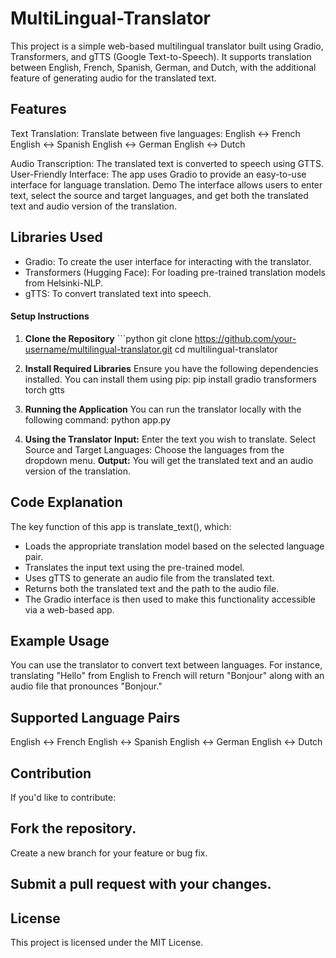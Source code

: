 # MultiLingual-Translator
This project is a simple web-based multilingual translator built using Gradio, Transformers, and gTTS (Google Text-to-Speech). It supports translation between English, French, Spanish, German, and Dutch, with the additional feature of generating audio for the translated text.

## Features
Text Translation: Translate between five languages:
English ↔ French
English ↔ Spanish
English ↔ German
English ↔ Dutch

Audio Transcription: The translated text is converted to speech using GTTS.
User-Friendly Interface: The app uses Gradio to provide an easy-to-use interface for language translation.
Demo
The interface allows users to enter text, select the source and target languages, and get both the translated text and audio version of the translation.

## Libraries Used
- Gradio: To create the user interface for interacting with the translator.
- Transformers (Hugging Face): For loading pre-trained translation models from Helsinki-NLP.
- gTTS: To convert translated text into speech.

#### Setup Instructions
1. **Clone the Repository**  ```python  git clone https://github.com/your-username/multilingual-translator.git
cd multilingual-translator

2.  **Install Required Libraries**
Ensure you have the following dependencies installed. You can install them using pip: pip install gradio transformers torch gtts

3. **Running the Application**
You can run the translator locally with the following command: python app.py

4. **Using the Translator**
**Input:** Enter the text you wish to translate.
Select Source and Target Languages: Choose the languages from the dropdown menu.
**Output:** You will get the translated text and an audio version of the translation.

## Code Explanation
The key function of this app is translate_text(), which:

- Loads the appropriate translation model based on the selected language pair.
- Translates the input text using the pre-trained model.
- Uses gTTS to generate an audio file from the translated text.
- Returns both the translated text and the path to the audio file.
- The Gradio interface is then used to make this functionality accessible via a web-based app.

## Example Usage
You can use the translator to convert text between languages. For instance, translating "Hello" from English to French will return "Bonjour" along with an audio file that pronounces "Bonjour."

## Supported Language Pairs
English ↔ French
English ↔ Spanish
English ↔ German
English ↔ Dutch

## Contribution
If you'd like to contribute:

## Fork the repository.
Create a new branch for your feature or bug fix.

## Submit a pull request with your changes.

## License
This project is licensed under the MIT License.



